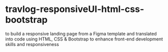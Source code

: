 # travlog-responsiveUI-html-css-bootstrap
to build a responsive landing page  from a Figma template and translated into code  using HTML, CSS &amp; Bootstrap to enhance front-end development skills and responsiveness
